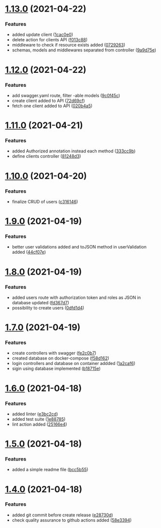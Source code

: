 # [1.13.0](https://github.com/dgmike/hermes/compare/v1.12.0...v1.13.0) (2021-04-22)


### Features

* added update client ([1cac0e0](https://github.com/dgmike/hermes/commit/1cac0e032ee0a31ea841d3f09c3c1b7954c3df7d))
* delete action for clients API ([f013c88](https://github.com/dgmike/hermes/commit/f013c88cd70cd30a2a025a2793e7a4eb23d58c6f))
* middleware to check if resource exists added ([0729263](https://github.com/dgmike/hermes/commit/0729263144ecc52b886c41f538a01b8ace81b95c))
* schemas, models and middlewares separated from controller ([9a9d75e](https://github.com/dgmike/hermes/commit/9a9d75e7f1a691d145aa52e8e168a88745f1f1f6))

# [1.12.0](https://github.com/dgmike/hermes/compare/v1.11.0...v1.12.0) (2021-04-22)


### Features

* add swagger.yaml route, filter -able models ([9c0f45c](https://github.com/dgmike/hermes/commit/9c0f45c5f7cacf8a2d84d9e012b26ddeea0ce2ff))
* create client added to API ([72d69cf](https://github.com/dgmike/hermes/commit/72d69cf4073d2d9949581ab00590e25ab544f4dc))
* fetch one client added to API ([020b4a5](https://github.com/dgmike/hermes/commit/020b4a5d34aa24c2d3b9bdc2d5d1d6c666414298))

# [1.11.0](https://github.com/dgmike/hermes/compare/v1.10.0...v1.11.0) (2021-04-21)


### Features

* added Authorized annotation instead each method ([333cc9b](https://github.com/dgmike/hermes/commit/333cc9b73aaead7e4ef1cc8d50324ea6c6742394))
* define clients controller ([81248d3](https://github.com/dgmike/hermes/commit/81248d329372e230ba4de582081f0cdbd30ec593))

# [1.10.0](https://github.com/dgmike/hermes/compare/v1.9.0...v1.10.0) (2021-04-20)


### Features

* finalize CRUD of users ([c316146](https://github.com/dgmike/hermes/commit/c316146b0971a50f02efcd5e2d1f440fd5152187))

# [1.9.0](https://github.com/dgmike/hermes/compare/v1.8.0...v1.9.0) (2021-04-19)


### Features

* better user validations added and toJSON method in userValidation added ([44cf07e](https://github.com/dgmike/hermes/commit/44cf07eb40e1e1f06dd9c377f56c98227a3178a8))

# [1.8.0](https://github.com/dgmike/hermes/compare/v1.7.0...v1.8.0) (2021-04-19)


### Features

* added users route with authorization token and roles as JSON in database updated ([fd367d7](https://github.com/dgmike/hermes/commit/fd367d7a66a271e3c6aba0e8ab8a40aabdebcaad))
* possibility to create users ([0dfd1d4](https://github.com/dgmike/hermes/commit/0dfd1d408618bdde4fe01386f924409e073581da))

# [1.7.0](https://github.com/dgmike/hermes/compare/v1.6.0...v1.7.0) (2021-04-19)


### Features

* create controllers with swagger ([fe2c0b7](https://github.com/dgmike/hermes/commit/fe2c0b7a8ffabc3c59dae76de492ec25e4e755a9))
* created database on docker-compose ([f58d162](https://github.com/dgmike/hermes/commit/f58d1625d75f5fdcde4bff7d1c88c1611da92ac2))
* login controllers and database on container addded ([1a2caf6](https://github.com/dgmike/hermes/commit/1a2caf629087fb2f926fd158677c6e9a39357ed3))
* sigin using database implemented ([b18715e](https://github.com/dgmike/hermes/commit/b18715ea5a0483a180c490872e030ff4b3905c17))

# [1.6.0](https://github.com/dgmike/hermes/compare/v1.5.0...v1.6.0) (2021-04-18)


### Features

* added linter ([e3bc2cd](https://github.com/dgmike/hermes/commit/e3bc2cd152023c1bb584fd2f76b32944a976be16))
* added test suite ([1e88785](https://github.com/dgmike/hermes/commit/1e887850fcb37172396078d7224de27c2bcc5064))
* lint action added ([25166e4](https://github.com/dgmike/hermes/commit/25166e45e1b756d1fdebcfebf25638b5db7ec99f))

# [1.5.0](https://github.com/dgmike/hermes/compare/v1.4.0...v1.5.0) (2021-04-18)


### Features

* added a simple readme file ([bcc5b55](https://github.com/dgmike/hermes/commit/bcc5b55be6eee4dc85d303618729aa1dd41566b2))

# [1.4.0](https://github.com/dgmike/hermes/compare/v1.3.0...v1.4.0) (2021-04-18)


### Features

* added git commit before create release ([e28730d](https://github.com/dgmike/hermes/commit/e28730dbfe44f5b41a0930eb0bc42586d4a2d62a))
* check quality assurance to github actions added ([58e3394](https://github.com/dgmike/hermes/commit/58e33946deb4cf29591a27de93e6e4ad50f0e78d))
